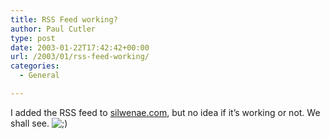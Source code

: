 ```yaml
---
title: RSS Feed working?
author: Paul Cutler
type: post
date: 2003-01-22T17:42:42+00:00
url: /2003/01/rss-feed-working/
categories:
  - General

---
```

I added the RSS feed to [silwenae.com][1], but no idea if it&#8217;s working or not. We shall see. <img src='https://i1.wp.com/www.silwenae.net/blogs/img/smilies/icon_wink.gif?w=700' alt='&#59;&#41;' class='middle' data-recalc-dims="1" />

 [1]: http://www.silwenae.com "silwenae.com"